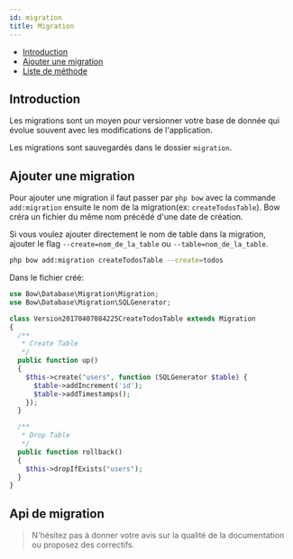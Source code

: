 ```yaml
---
id: migration
title: Migration
---
```


- [Introduction](#introduction)
- [Ajouter une migration](#ajouter-une-migration)
- [Liste de méthode](liste-de-methode)

## Introduction

Les migrations sont un moyen pour versionner votre base de donnée qui évolue souvent avec les modifications de l'application.

Les migrations sont sauvegardés dans le dossier `migration`.

## Ajouter une migration

Pour ajouter une migration il faut passer par `php bow` avec la commande `add:migration` ensuite le nom de la migration(ex: `createTodosTable`). Bow créra un fichier du même nom précédé d'une date de création.

Si vous voulez ajouter directement le nom de table dans la migration, ajouter le flag `--create=nom_de_la_table` ou `--table=nom_de_la_table`.

```bash
php bow add:migration createTodosTable --create=todos
```

Dans le fichier créé:

```php
use Bow\Database\Migration\Migration;
use Bow\Database\Migration\SQLGenerator;

class Version20170407084225CreateTodosTable extends Migration
{
  /**
   * Create Table
   */
  public function up()
  {
    $this->create("users", function (SQLGenerator $table) {
      $table->addIncrement('id');
      $table->addTimestamps();
    });
  }

  /**
   * Drop Table
   */
  public function rollback()
  {
    $this->dropIfExists("users");
  }
}
```

## Api de migration

> N'hésitez pas à donner votre avis sur la qualité de la documentation ou proposez des correctifs.
